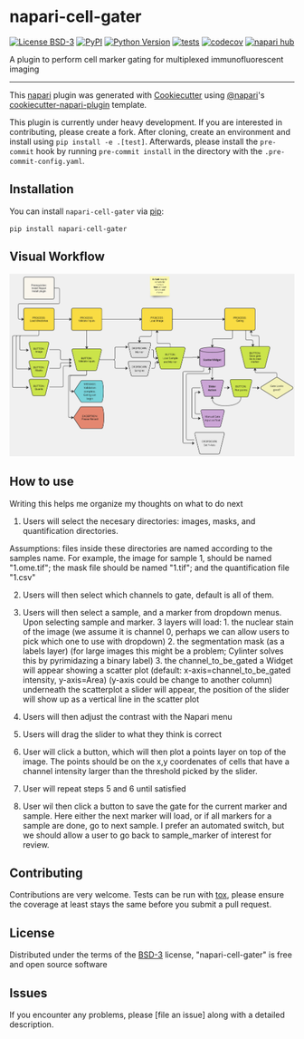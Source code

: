 # napari-cell-gater

[![License BSD-3](https://img.shields.io/pypi/l/napari-cell-gater.svg?color=green)](https://github.com/melonora/napari-cell-gater/raw/main/LICENSE)
[![PyPI](https://img.shields.io/pypi/v/napari-cell-gater.svg?color=green)](https://pypi.org/project/napari-cell-gater)
[![Python Version](https://img.shields.io/pypi/pyversions/napari-cell-gater.svg?color=green)](https://python.org)
[![tests](https://github.com/melonora/napari-cell-gater/workflows/tests/badge.svg)](https://github.com/melonora/napari-cell-gater/actions)
[![codecov](https://codecov.io/gh/melonora/napari-cell-gater/branch/main/graph/badge.svg)](https://codecov.io/gh/melonora/napari-cell-gater)
[![napari hub](https://img.shields.io/endpoint?url=https://api.napari-hub.org/shields/napari-cell-gater)](https://napari-hub.org/plugins/napari-cell-gater)

A plugin to perform cell marker gating for multiplexed immunofluorescent imaging

----------------------------------

This [napari] plugin was generated with [Cookiecutter] using [@napari]'s [cookiecutter-napari-plugin] template.

<!--
Don't miss the full getting started guide to set up your new package:
https://github.com/napari/cookiecutter-napari-plugin#getting-started

and review the napari docs for plugin developers:
https://napari.org/stable/plugins/index.html
-->

This plugin is currently under heavy development. If you are interested in contributing, please create a fork. After
cloning, create an environment and install using `pip install -e .[test]`. Afterwards, please install the `pre-commit`
hook by running `pre-commit install` in the directory with the `.pre-commit-config.yaml`.

## Installation

You can install `napari-cell-gater` via [pip]:

    pip install napari-cell-gater

## Visual Workflow 

![Image Alt Text](/docs/VisualWorkflow_highres.png)

## How to use
Writing this helps me organize my thoughts on what to do next

1. Users will select the necesary directories: images, masks, and quantification directories.

Assumptions:
files inside these directories are named according to the samples name.
For example, the image for sample 1, should be named "1.ome.tif"; the mask file should be named "1.tif"; and the quantification file "1.csv"

2. Users will then select which channels to gate, default is all of them.

3. Users will then select a sample, and a marker from dropdown menus.
    Upon selecting sample and marker.
    3 layers will load:
        1. the nuclear stain of the image (we assume it is channel 0, perhaps we can allow users to pick which one to use with dropdown)
        2. the segmentation mask (as a labels layer) (for large images this might be a problem; Cylinter solves this by pyrimidazing a binary label)
        3. the channel_to_be_gated
    a Widget will appear showing a scatter plot (default: x-axis=channel_to_be_gated intensity, y-axis=Area) (y-axis could be change to another column)
    underneath the scatterplot a slider will appear, the position of the slider will show up as a vertical line in the scatter plot

4. Users will then adjust the contrast with the Napari menu

5. Users will drag the slider to what they think is correct

6. User will click a button, which will then plot a points layer on top of the image.
The points should be on the x,y coordenates of cells that have a channel intensity larger than the threshold picked by the slider.

7. User will repeat steps 5 and 6 until satisfied

8. User wil then click a button to save the gate for the current marker and sample.
    Here either the next marker will load, or if all markers for a sample are done, go to next sample.
    I prefer an automated switch, but we should allow a user to go back to sample_marker of interest for review.

## Contributing

Contributions are very welcome. Tests can be run with [tox], please ensure
the coverage at least stays the same before you submit a pull request.

## License

Distributed under the terms of the [BSD-3] license,
"napari-cell-gater" is free and open source software

## Issues

If you encounter any problems, please [file an issue] along with a detailed description.

[napari]: https://github.com/napari/napari
[Cookiecutter]: https://github.com/audreyr/cookiecutter
[@napari]: https://github.com/napari
[MIT]: http://opensource.org/licenses/MIT
[BSD-3]: http://opensource.org/licenses/BSD-3-Clause
[GNU GPL v3.0]: http://www.gnu.org/licenses/gpl-3.0.txt
[GNU LGPL v3.0]: http://www.gnu.org/licenses/lgpl-3.0.txt
[Apache Software License 2.0]: http://www.apache.org/licenses/LICENSE-2.0
[Mozilla Public License 2.0]: https://www.mozilla.org/media/MPL/2.0/index.txt
[cookiecutter-napari-plugin]: https://github.com/napari/cookiecutter-napari-plugin

[napari]: https://github.com/napari/napari
[tox]: https://tox.readthedocs.io/en/latest/
[pip]: https://pypi.org/project/pip/
[PyPI]: https://pypi.org/
